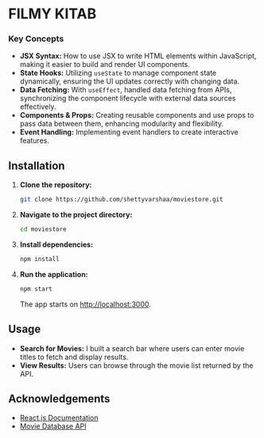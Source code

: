 # FILMY KITAB


### Key Concepts

- **JSX Syntax:** How to use JSX to write HTML elements within JavaScript, making it easier to build and render UI components.
- **State Hooks:** Utilizing `useState` to manage component state dynamically, ensuring the UI updates correctly with changing data.
- **Data Fetching:** With `useEffect`, handled data fetching from APIs, synchronizing the component lifecycle with external data sources effectively.
- **Components & Props:** Creating reusable components and use props to pass data between them, enhancing modularity and flexibility.
- **Event Handling:** Implementing event handlers to create interactive features.

## Installation

1. **Clone the repository:**

   ```bash
   git clone https://github.com/shettyvarshaa/moviestore.git
   ```

2. **Navigate to the project directory:**

   ```bash
   cd moviestore
   ```

3. **Install dependencies:**

   ```bash
   npm install
   ```

4. **Run the application:**

   ```bash
   npm start
   ```

   The app starts on [http://localhost:3000](http://localhost:3000).

## Usage

- **Search for Movies:** I built a search bar where users can enter movie titles to fetch and display results.
- **View Results:** Users can browse through the movie list returned by the API.

## Acknowledgements

- [React.js Documentation](https://react.dev/learn)
- [Movie Database API](https://www.omdbapi.com/)
